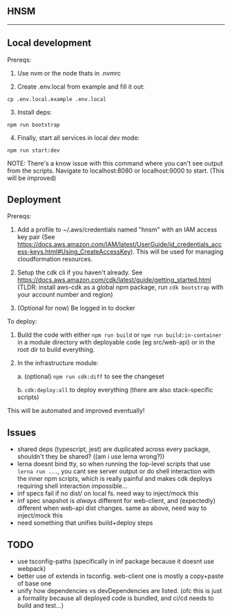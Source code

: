 ## HNSM
---

## Local development

Prereqs:

1. Use nvm or the node thats in .nvmrc

2. Create .env.local from example and fill it out:

```
cp .env.local.example .env.local
```

3. Install deps:

```
npm run bootstrap
```

4. Finally, start all services in local dev mode:

```
npm run start:dev
```

NOTE: There's a know issue with this command where you can't see output from the scripts. Navigate to localhost:8080 or localhost:9000 to start. (This will be improved)

## Deployment

Prereqs:

1. Add a profile to ~/.aws/credentials named "hnsm" with an IAM access key pair (See https://docs.aws.amazon.com/IAM/latest/UserGuide/id_credentials_access-keys.html#Using_CreateAccessKey). This will be used for managing cloudformation resources.

2. Setup the cdk cli if you haven't already. See https://docs.aws.amazon.com/cdk/latest/guide/getting_started.html (TLDR: install aws-cdk as a global npm package, run `cdk bootstrap` with your account number and region)

3. (Optional for now) Be logged in to docker

To deploy:

1. Build the code with either `npm run build` or `npm run build:in-container` in a module directory with deployable code (eg src/web-api) or in the root dir to build everything.

2. In the infrastructure module:

    a. (optional) `npm run cdk:diff` to see the changeset

    b. `cdk:deploy:all` to deploy everything (there are also stack-specific scripts)

This will be automated and improved eventually!

## Issues

- shared deps (typescript, jest) are duplicated across every package, shouldn't they be shared? ((am i use lerna wrong?))
- lerna doesnt bind tty, so when running the top-level scripts that use `lerna run ...`, you cant see server output or do shell interaction with the inner npm scripts, which is really painful and makes cdk deploys requiring shell interaction impossible...
- inf specs fail if no dist/ on local fs. need way to inject/mock this
- inf spec snapshot is _always_ different for web-client, and (expectedly) different when web-api dist changes. same as above, need way to inject/mock this
- need something that unifies build+deploy steps

## TODO

- use tsconfig-paths (specifically in inf package because it doesnt use webpack)
- better use of extends in tsconfig. web-client one is mostly a copy+paste of base one
- unify how dependencies vs devDependencies are listed. (ofc this is just a formality because all deployed code is bundled, and ci/cd needs to build and test...)
